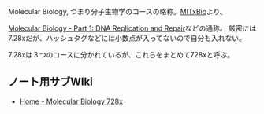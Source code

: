 Molecular Biology, つまり分子生物学のコースの略称。[MITxBio](MITxBio.md)より。

[Molecular Biology - Part 1: DNA Replication and Repair](https://www.edx.org/course/molecular-biology-part-1-dna-replication-and-repair)などの通称。 厳密には7.28xだが、ハッシュタグなどには小数点が入ってないので自分も入れない。

7.28xは３つのコースに分かれているが、これらをまとめて728xと呼ぶ。

## ノート用サブWIki

- [Home - Molecular Biology 728x](https://karino2.github.io/MolecularBiology728x/Home)